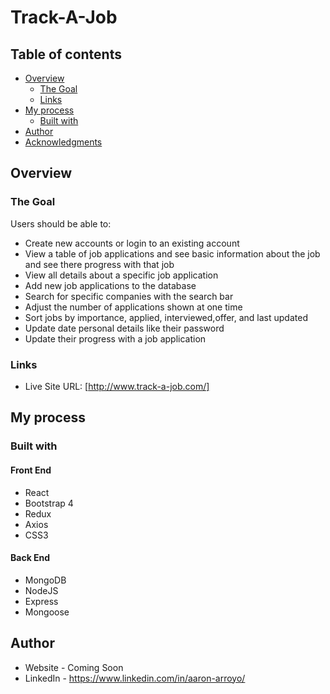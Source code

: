 # Track-A-Job

## Table of contents

- [Overview](#overview)
  - [The Goal](#the-goal)
  - [Links](#links)
- [My process](#my-process)
  - [Built with](#built-with)
- [Author](#author)
- [Acknowledgments](#acknowledgments)

## Overview

### The Goal

Users should be able to:

- Create new accounts or login to an existing account
- View a table of job applications and see basic information about the job and see there progress with that job
- View all details about a specific job application
- Add new job applications to the database
- Search for specific companies with the search bar
- Adjust the number of applications shown at one time
- Sort jobs by importance, applied, interviewed,offer, and last updated
- Update date personal details like their password
- Update their progress with a job application

### Links

- Live Site URL: [http://www.track-a-job.com/]

## My process

### Built with

#### Front End
- React
- Bootstrap 4
- Redux
- Axios
- CSS3

#### Back End
- MongoDB
- NodeJS
- Express
- Mongoose

## Author

- Website - Coming Soon
- LinkedIn - https://www.linkedin.com/in/aaron-arroyo/